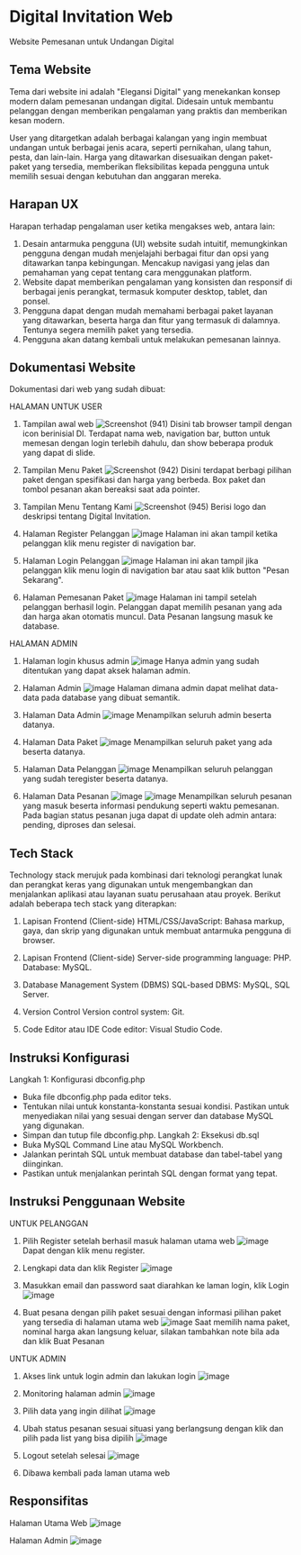 # Digital Invitation Web
Website Pemesanan untuk Undangan Digital


## Tema Website
Tema dari website ini adalah "Elegansi Digital" yang menekankan konsep modern dalam pemesanan undangan digital. Didesain untuk membantu pelanggan dengan memberikan pengalaman yang praktis dan memberikan kesan modern.

User yang ditargetkan adalah berbagai kalangan yang ingin membuat undangan untuk berbagai jenis acara, seperti pernikahan, ulang tahun, pesta, dan lain-lain. Harga yang ditawarkan disesuaikan dengan paket-paket yang tersedia, memberikan fleksibilitas kepada pengguna untuk memilih sesuai dengan kebutuhan dan anggaran mereka.


## Harapan UX
Harapan terhadap pengalaman user ketika mengakses web, antara lain:
1. Desain antarmuka pengguna (UI) website sudah intuitif, memungkinkan pengguna dengan mudah menjelajahi berbagai fitur dan opsi yang ditawarkan tanpa kebingungan. Mencakup navigasi yang jelas dan pemahaman yang cepat tentang cara menggunakan platform.
2. Website dapat memberikan pengalaman yang konsisten dan responsif di berbagai jenis perangkat, termasuk komputer desktop, tablet, dan ponsel. 
3. Pengguna dapat dengan mudah memahami berbagai paket layanan yang ditawarkan, beserta harga dan fitur yang termasuk di dalamnya. Tentunya segera memilih paket yang tersedia.
4. Pengguna akan datang kembali untuk melakukan pemesanan lainnya.


## Dokumentasi Website
Dokumentasi dari web yang sudah dibuat:

HALAMAN UNTUK USER
1. Tampilan awal web
   ![Screenshot (941)](https://github.com/KadekMutiaSari/digital-invitation/assets/146809764/0c0b7d0e-1710-4d88-a33d-28011a258d36)
   Disini tab browser tampil dengan icon berinisial DI.
   Terdapat nama web, navigation bar, button untuk memesan dengan login terlebih dahulu, dan show beberapa produk yang dapat di slide.

2. Tampilan Menu Paket
   ![Screenshot (942)](https://github.com/KadekMutiaSari/digital-invitation/assets/146809764/afa2adfb-b10e-45dc-bbe0-67d3518ad55d)
   Disini terdapat berbagi pilihan paket dengan spesifikasi dan harga yang berbeda.
   Box paket dan tombol pesanan akan bereaksi saat ada pointer.

3. Tampilan Menu Tentang Kami
   ![Screenshot (945)](https://github.com/KadekMutiaSari/digital-invitation/assets/146809764/0a2ea995-9b0e-47bf-9771-84ebf6d98256)
   Berisi logo dan deskripsi tentang Digital Invitation.

4. Halaman Register Pelanggan
   ![image](https://github.com/KadekMutiaSari/digital-invitation/assets/146809764/f90db298-664e-4c9f-bab6-b45b3072f7c0)
   Halaman ini akan tampil ketika pelanggan klik menu register di navigation bar.

5. Halaman Login Pelanggan
   ![image](https://github.com/KadekMutiaSari/digital-invitation/assets/146809764/303eb48b-764f-4d85-8242-6e6f43196263)
   Halaman ini akan tampil jika pelanggan klik menu login di navigation bar atau saat klik button "Pesan Sekarang".

6. Halaman Pemesanan Paket
   ![image](https://github.com/KadekMutiaSari/digital-invitation/assets/146809764/a9c68bce-5205-45ed-ab1d-e0ef3ddfcfca)
   Halaman ini tampil setelah pelanggan berhasil login.
   Pelanggan dapat memilih pesanan yang ada dan harga akan otomatis muncul.
   Data Pesanan langsung masuk ke database.



HALAMAN ADMIN
1. Halaman login khusus admin
   ![image](https://github.com/KadekMutiaSari/digital-invitation/assets/146809764/a385a80b-10a8-45b9-a28d-80dd8bfcf5b3)
   Hanya admin yang sudah ditentukan yang dapat aksek halaman admin.

2. Halaman Admin
   ![image](https://github.com/KadekMutiaSari/digital-invitation/assets/146809764/0997a1a1-03c0-4c84-9861-2afe5d856f2d)
   Halaman dimana admin dapat melihat data-data pada database yang dibuat semantik.

3. Halaman Data Admin
   ![image](https://github.com/KadekMutiaSari/digital-invitation/assets/146809764/38ee6759-5081-4474-a088-8c535f0bf2f9)
   Menampilkan seluruh admin beserta datanya.

4. Halaman Data Paket
   ![image](https://github.com/KadekMutiaSari/digital-invitation/assets/146809764/6ffd5a24-69a5-4a8b-b462-e8ce7790927e)
   Menampilkan seluruh paket yang ada beserta datanya.
   
5. Halaman Data Pelanggan
   ![image](https://github.com/KadekMutiaSari/digital-invitation/assets/146809764/f17fd384-117d-459d-9067-c1ba0a89b190)
   Menampilkan seluruh pelanggan yang sudah teregister beserta datanya.

6. Halaman Data Pesanan
   ![image](https://github.com/KadekMutiaSari/digital-invitation/assets/146809764/567f63f1-bf12-497e-a403-a20f57692ecd)
   ![image](https://github.com/KadekMutiaSari/digital-invitation/assets/146809764/04b2efde-a5d6-4f58-a443-2ccee93a2f54)
   Menampilkan seluruh pesanan yang masuk beserta informasi pendukung seperti waktu pemesanan.
   Pada bagian status pesanan juga dapat di update oleh admin antara: pending, diproses dan selesai.


## Tech Stack
Technology stack merujuk pada kombinasi dari teknologi perangkat lunak dan perangkat keras 
yang digunakan untuk mengembangkan dan menjalankan aplikasi atau layanan suatu perusahaan atau proyek.
Berikut adalah beberapa tech stack yang diterapkan:

1. Lapisan Frontend (Client-side)
   HTML/CSS/JavaScript: Bahasa markup, gaya, dan skrip yang digunakan untuk membuat antarmuka pengguna di browser.

2. Lapisan Frontend (Client-side)
   Server-side programming language: PHP.
   Database: MySQL.

3. Database Management System (DBMS)
   SQL-based DBMS: MySQL, SQL Server.

4. Version Control
   Version control system: Git.

5. Code Editor atau IDE
   Code editor: Visual Studio Code.


## Instruksi Konfigurasi
Langkah 1: Konfigurasi dbconfig.php
- Buka file dbconfig.php pada editor teks.
- Tentukan nilai untuk konstanta-konstanta sesuai kondisi. Pastikan untuk menyediakan nilai yang sesuai dengan server dan database MySQL yang digunakan.
- Simpan dan tutup file dbconfig.php.
Langkah 2: Eksekusi db.sql
- Buka MySQL Command Line atau MySQL Workbench.
- Jalankan perintah SQL untuk membuat database dan tabel-tabel yang diinginkan.
- Pastikan untuk menjalankan perintah SQL dengan format yang tepat.


## Instruksi Penggunaan Website

UNTUK PELANGGAN

1. Pilih Register setelah berhasil masuk halaman utama web
   ![image](https://github.com/KadekMutiaSari/digital-invitation/assets/146809764/d4fe7a50-dd78-4c19-9337-559acaa18f02)
   Dapat dengan klik menu register.

2. Lengkapi data dan klik Register
   ![image](https://github.com/KadekMutiaSari/digital-invitation/assets/146809764/a576e8e0-a519-4164-979b-162824312bfb)

3. Masukkan email dan password saat diarahkan ke laman login, klik Login
   ![image](https://github.com/KadekMutiaSari/digital-invitation/assets/146809764/8f524940-bab7-4018-bc49-0c6a8a42779d)

4. Buat pesana dengan pilih paket sesuai dengan informasi pilihan paket yang tersedia di halaman utama web
   ![image](https://github.com/KadekMutiaSari/digital-invitation/assets/146809764/d87095d2-8545-4749-a716-c0f87f1f3e97)
   Saat memilih nama paket, nominal harga akan langsung keluar, silakan tambahkan note bila ada dan klik Buat Pesanan


UNTUK ADMIN
1. Akses link untuk login admin dan lakukan login
   ![image](https://github.com/KadekMutiaSari/digital-invitation/assets/146809764/2a66e314-441b-4ac5-9d90-6a66e279cb32)

2. Monitoring halaman admin
   ![image](https://github.com/KadekMutiaSari/digital-invitation/assets/146809764/fec2ba1d-0034-41f2-a8be-dc6a69930b2a)

3. Pilih data yang ingin dilihat
   ![image](https://github.com/KadekMutiaSari/digital-invitation/assets/146809764/b9fe9b31-7d14-45cb-953b-3c9ea9098fe4)

4. Ubah status pesanan sesuai situasi yang berlangsung dengan klik dan pilih pada list yang bisa dipilih
   ![image](https://github.com/KadekMutiaSari/digital-invitation/assets/146809764/12ea9350-c92d-48bd-ba36-e9a172776c49)

5. Logout setelah selesai
   ![image](https://github.com/KadekMutiaSari/digital-invitation/assets/146809764/9d3a8185-34f8-4579-9c4f-834568bfb7a0)

6. Dibawa kembali pada laman utama web


## Responsifitas
Halaman Utama Web
![image](https://github.com/KadekMutiaSari/digital-invitation/assets/146809764/a51b9560-611d-4207-b66f-26aaeed560cd)

Halaman Admin
![image](https://github.com/KadekMutiaSari/digital-invitation/assets/146809764/8a4786e0-3dcc-447d-80e5-1c1d6228eb14)









